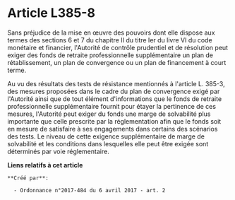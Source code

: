 # Article L385-8

Sans préjudice de la mise en œuvre des pouvoirs dont elle dispose aux termes des sections 6 et 7 du chapitre II du titre Ier
du livre VI du code monétaire et financier, l'Autorité de contrôle prudentiel et de résolution peut exiger des fonds de
retraite professionnelle supplémentaire un plan de rétablissement, un plan de convergence ou un plan de financement à court
terme.

Au vu des résultats des tests de résistance mentionnés à l'article L. 385-3, des mesures proposées dans le cadre du plan de
convergence exigé par l'Autorité ainsi que de tout élément d'informations que le fonds de retraite professionnelle
supplémentaire fournit pour étayer la pertinence de ces mesures, l'Autorité peut exiger du fonds une marge de solvabilité
plus importante que celle prescrite par la réglementation afin que le fonds soit en mesure de satisfaire à ses engagements
dans certains des scénarios des tests. Le niveau de cette exigence supplémentaire de marge de solvabilité et les conditions
dans lesquelles elle peut être exigée sont déterminés par voie réglementaire.

**Liens relatifs à cet article**

	**Créé par**:

	  - Ordonnance n°2017-484 du 6 avril 2017 - art. 2
